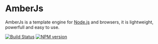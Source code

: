 # AmberJs
AmberJs is a template engine for [Node.js](https://nodejs.org) and browsers, it is lightweight, powerfull and easy to use.

[![Build Status](https://travis-ci.org/eshengsky/amberjs.svg?branch=master)](https://travis-ci.org/eshengsky/amber)
[![NPM version](https://img.shields.io/npm/v/amberjs.svg?style=flat)](https://www.npmjs.com/package/amberjs)